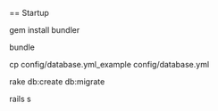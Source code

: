 == Startup

gem install bundler

bundle

cp config/database.yml_example config/database.yml

rake db:create db:migrate

rails s
